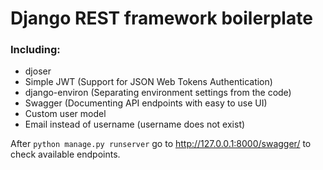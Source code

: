 # Django REST framework boilerplate

### Including:
- djoser
- Simple JWT (Support for JSON Web Tokens Authentication)
- django-environ (Separating environment settings from the code)
- Swagger (Documenting API endpoints with easy to use UI)
- Custom user model
- Email instead of username (username does not exist)

After `python manage.py runserver` go to http://127.0.0.1:8000/swagger/ to check available endpoints.
